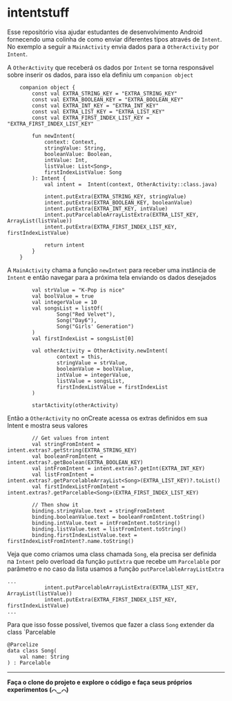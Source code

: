 # intentstuff

Esse repositório visa ajudar estudantes de desenvolvimento Android fornecendo uma colinha de como enviar diferentes tipos através de `Intent`. 
No exemplo a seguir a `MainActivity` envia dados para a `OtherActivity` por `Intent`.


A `OtherActivity` que receberá os dados por `Intent` se torna responsável sobre inserir os dados, para isso ela definiu um `companion object`

```
    companion object {
        const val EXTRA_STRING_KEY = "EXTRA_STRING_KEY"
        const val EXTRA_BOOLEAN_KEY = "EXTRA_BOOLEAN_KEY"
        const val EXTRA_INT_KEY = "EXTRA_INT_KEY"
        const val EXTRA_LIST_KEY = "EXTRA_LIST_KEY"
        const val EXTRA_FIRST_INDEX_LIST_KEY = "EXTRA_FIRST_INDEX_LIST_KEY"

        fun newIntent(
            context: Context,
            stringValue: String,
            booleanValue: Boolean,
            intValue: Int,
            listValue: List<Song>,
            firstIndexListValue: Song
        ): Intent {
            val intent =  Intent(context, OtherActivity::class.java)

            intent.putExtra(EXTRA_STRING_KEY, stringValue)
            intent.putExtra(EXTRA_BOOLEAN_KEY, booleanValue)
            intent.putExtra(EXTRA_INT_KEY, intValue)
            intent.putParcelableArrayListExtra(EXTRA_LIST_KEY, ArrayList(listValue))
            intent.putExtra(EXTRA_FIRST_INDEX_LIST_KEY, firstIndexListValue)

            return intent
        }
    }
```

A `MainActivity` chama a função `newIntent` para receber uma instância de `Intent` e então navegar para a próxima tela enviando os dados desejados

```
        val strValue = "K-Pop is nice"
        val boolValue = true
        val integerValue = 10
        val songsList = listOf(
                Song("Red Velvet"),
                Song("Day6"),
                Song("Girls' Generation")
        )
        val firstIndexList = songsList[0]

        val otherActivity = OtherActivity.newIntent(
                context = this,
                stringValue = strValue,
                booleanValue = boolValue,
                intValue = integerValue,
                listValue = songsList,
                firstIndexListValue = firstIndexList
        )

        startActivity(otherActivity)
```

Então a `OtherActivity` no onCreate acessa os extras definidos em sua Intent e mostra seus valores

```
        // Get values from intent
        val stringFromIntent = intent.extras?.getString(EXTRA_STRING_KEY)
        val booleanFromIntent = intent.extras?.getBoolean(EXTRA_BOOLEAN_KEY)
        val intFromIntent = intent.extras?.getInt(EXTRA_INT_KEY)
        val listFromIntent = intent.extras?.getParcelableArrayList<Song>(EXTRA_LIST_KEY)?.toList()
        val firstIndexListFromIntent = intent.extras?.getParcelable<Song>(EXTRA_FIRST_INDEX_LIST_KEY)

        // Then show it
        binding.stringValue.text = stringFromIntent
        binding.booleanValue.text = booleanFromIntent.toString()
        binding.intValue.text = intFromIntent.toString()
        binding.listValue.text = listFromIntent.toString()
        binding.firstIndexListValue.text = firstIndexListFromIntent?.name.toString()
```

Veja que como criamos uma class chamada `Song`, ela precisa ser definida na `Intent` pelo overload da função `putExtra` que recebe um `Parcelable` por parâmetro e no caso da lista usamos a função `putParcelableArrayListExtra`

```
...
            intent.putParcelableArrayListExtra(EXTRA_LIST_KEY, ArrayList(listValue))
            intent.putExtra(EXTRA_FIRST_INDEX_LIST_KEY, firstIndexListValue)
...
```

Para que isso fosse possível, tivemos que fazer a class `Song` extender da class `Parcelable

```
@Parcelize
data class Song(
    val name: String
) : Parcelable
```

___

**Faça o clone do projeto e explore o código e faça seus próprios experimentos (⌒‿⌒)**
